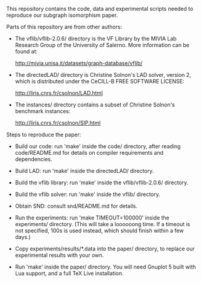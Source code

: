 This repository contains the code, data and experimental scripts needed to
reproduce our subgraph isomorphism paper.

Parts of this repository are from other authors:

 * The vflib/vflib-2.0.6/ directory is the VF Library by the MIVIA Lab Research
   Group of the University of Salerno. More information can be found at:

    http://mivia.unisa.it/datasets/graph-database/vflib/

 * The directedLAD/ directory is Christine Solnon's LAD solver, version 2,
   which is distributed under the CeCILL-B FREE SOFTWARE LICENSE:

    http://liris.cnrs.fr/csolnon/LAD.html

 * The instances/ directory contains a subset of Christine Solnon's benchmark
   instances:

    http://liris.cnrs.fr/csolnon/SIP.html

Steps to reproduce the paper:

 * Build our code: run 'make' inside the code/ directory, after reading
   code/README.md for details on compiler requirements and dependencies.

 * Build LAD: run 'make' inside the directedLAD/ directory.

 * Build the vflib library: run 'make' inside the vflib/vflib-2.0.6/ directory.

 * Build the vflib solver: run 'make' inside the vflib/ directory.

 * Obtain SND: consult snd/README.md for details.

 * Run the experiments: run 'make TIMEOUT=100000' inside the experiments/
   directory. (This will take a loooooong time. If a timeout is not specified,
   100s is used instead, which should finish within a few days.)

 * Copy experiments/results/*.data into the paper/ directory, to replace our
   experimental results with your own.

 * Run 'make' inside the paper/ directory. You will need Gnuplot 5 built with
   Lua support, and a full TeX Live installation.


